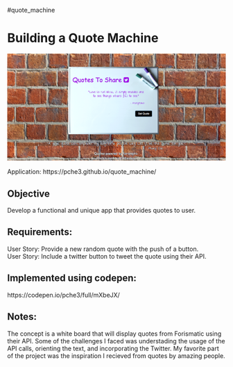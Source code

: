 #quote_machine

<h1>Building a Quote Machine</h1>
<img src="picture_preview.png" alt="Preview">
<p> Application: https://pche3.github.io/quote_machine/ <p>
<h2>Objective</h2>
Develop a functional and unique app that provides quotes to user.

<h2>Requirements:</h2>
User Story: Provide a new random quote with the push of a button.
<br/>User Story: Include a twitter button to tweet the quote using their API.
<h2>Implemented using codepen:</h2>
https://codepen.io/pche3/full/mXbeJX/

<h2>Notes:</h2>
The concept is a white board that will display quotes from Forismatic using their API. Some of the challenges I faced was  understading the usage of the API calls, orienting the text, and incorporating the Twitter. My favorite part of the project was the inspiration I recieved from quotes by amazing people.


